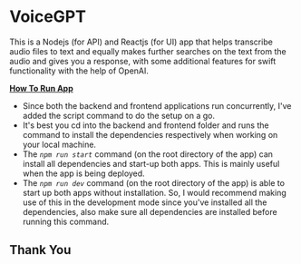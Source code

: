 # VoiceGPT

This is a Nodejs (for API) and Reactjs (for UI) app that helps transcribe audio files to text and equally makes further searches on the text from the audio and gives you a response, with some additional features for swift functionality with the help of OpenAI.

<b><u>How To Run App</u></b>

- Since both the backend and frontend applications run concurrently, I've added the script command to do the setup on a go.
- It's best you cd into the backend and frontend folder and runs the command to install the dependencies respectively when working on your local machine.
- The <code>_npm run start_</code> command (on the root directory of the app) can install all dependencies and start-up both apps. This is mainly useful when the app is being deployed.
- The <code>_npm run dev_</code> command (on the root directory of the app) is able to start up both apps without installation. So, I would recommend making use of this in the development mode since you've installed all the dependencies, also make sure all dependencies are installed before running this command.

<h2>Thank You</h2>
